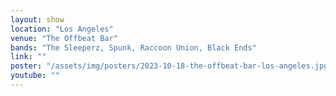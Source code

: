 ```yaml
---
layout: show
location: "Los Angeles"
venue: "The Offbeat Bar"
bands: "The Sleeperz, Spunk, Raccoon Union, Black Ends"
link: ""
poster: "/assets/img/posters/2023-10-18-the-offbeat-bar-los-angeles.jpg"
youtube: ""
---
```



